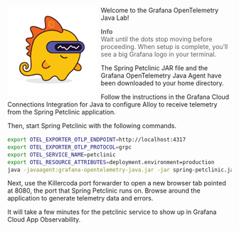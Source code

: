 <img src="./images/grot.png"
     alt="Grot - the Grafana Dino Robot Mascot"
     style="float: left; margin: 0 10px 10px 0; max-width: 200px;" />

Welcome to the Grafana OpenTelemetry Java Lab!

> **Info**  
> Wait until the dots stop moving before proceeding. When setup is complete, you’ll see a big Grafana logo in your terminal. 

The Spring Petclinic JAR file and the Grafana OpenTelemetry Java Agent have been downloaded to your home directory.

Follow the instructions in the Grafana Cloud Connections Integration for Java to configure Alloy to receive telemetry from the Spring Petclinic application.

Then, start Spring Petclinic with the following commands. 

```bash
export OTEL_EXPORTER_OTLP_ENDPOINT=http://localhost:4317
export OTEL_EXPORTER_OTLP_PROTOCOL=grpc
export OTEL_SERVICE_NAME=petclinic
export OTEL_RESOURCE_ATTRIBUTES=deployment.environment=production
java -javaagent:grafana-opentelemetry-java.jar -jar spring-petclinic.jar
```

Next, use the Killercoda port forwarder to open a new browser tab pointed at 8080, the port that Spring Petclinic runs on. Browse around the application to generate telemetry data and errors.

It will take a few minutes for the petclinic service to show up in Grafana Cloud App Observability.